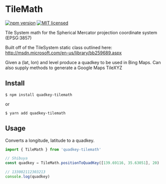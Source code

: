 # TileMath
[![npm version](https://badge.fury.io/js/global-mercator.svg)](https://badge.fury.io/js/quadkey-tilemath)
[![MIT licensed](https://img.shields.io/badge/license-MIT-blue.svg)](https://raw.githubusercontent.com/glassonion1/quadkey-tilemath/main/LICENSE)

Tile System math for the Spherical Mercator projection coordinate system (EPSG:3857)

Built off of the TileSystem static class outlined here: http://msdn.microsoft.com/en-us/library/bb259689.aspx

Given a (lat, lon) and level produce a quadkey to be used in Bing Maps. Can also supply methods to generate a Google Maps TileXYZ

## Install
```
$ npm install quadkey-tilemath
```
or
```
$ yarn add quadkey-tilemath
```

## Usage
Converts a longitude, latitude to a quadkey.
```ts
import { TileMath } from 'quadkey-tilemath'

// Shibuya
const quadkey = TileMath.positionToQuadKey([139.69116, 35.63051], 20)

// 133002112303213
console.log(quadkey)
```
